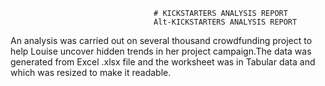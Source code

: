                                     # KICKSTARTERS ANALYSIS REPORT 
                                    Alt-KICKSTARTERS ANALYSIS REPORT 
An analysis was carried out on several thousand crowdfunding project to help Louise uncover hidden trends in her project campaign.The data was generated from Excel .xlsx file and the worksheet was in Tabular data and which was resized to make it readable.                   
